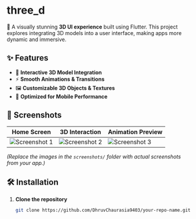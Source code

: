 # three_d

🚀 A visually stunning **3D UI experience** built using Flutter. This project explores integrating 3D models into a user interface, making apps more dynamic and immersive.

## ✨ Features
- 🎨 **Interactive 3D Model Integration**
- ⚡ **Smooth Animations & Transitions**
- 🖼️ **Customizable 3D Objects & Textures**
- 📱 **Optimized for Mobile Performance**

## 📸 Screenshots
| Home Screen                              | 3D Interaction                           | Animation Preview                        |
|------------------------------------------|------------------------------------------|------------------------------------------|
| ![Screenshot 1](screenshots/screen1.jpg) | ![Screenshot 2](screenshots/screen2.jpg) | ![Screenshot 3](screenshots/screen3.jpg) |

*(Replace the images in the `screenshots/` folder with actual screenshots from your app.)*

## 🛠️ Installation
1. **Clone the repository**
   ```bash
   git clone https://github.com/DhruvChaurasia9403/your-repo-name.git
